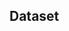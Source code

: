## Dataset

[1]: https://zenodo.org/records/4477542#.Y0DhB3ZByMo	"TAU"
[2]: https://www.crcv.ucf.edu/research/data-sets/ucf101/	"UCF101"
